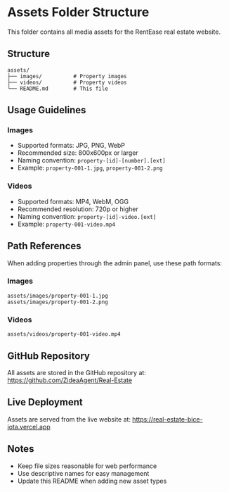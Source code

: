 # Assets Folder Structure

This folder contains all media assets for the RentEase real estate website.

## Structure

```
assets/
├── images/          # Property images
├── videos/          # Property videos
└── README.md        # This file
```

## Usage Guidelines

### Images
- Supported formats: JPG, PNG, WebP
- Recommended size: 800x600px or larger
- Naming convention: `property-[id]-[number].[ext]`
- Example: `property-001-1.jpg`, `property-001-2.png`

### Videos
- Supported formats: MP4, WebM, OGG
- Recommended resolution: 720p or higher
- Naming convention: `property-[id]-video.[ext]`
- Example: `property-001-video.mp4`

## Path References

When adding properties through the admin panel, use these path formats:

### Images
```
assets/images/property-001-1.jpg
assets/images/property-001-2.png
```

### Videos
```
assets/videos/property-001-video.mp4
```

## GitHub Repository

All assets are stored in the GitHub repository at:
https://github.com/ZideaAgent/Real-Estate

## Live Deployment

Assets are served from the live website at:
https://real-estate-bice-iota.vercel.app

## Notes

- Keep file sizes reasonable for web performance
- Use descriptive names for easy management
- Update this README when adding new asset types
